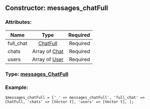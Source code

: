 ## Constructor: messages\_chatFull  

### Attributes:

| Name     |    Type       | Required |
|----------|:-------------:|---------:|
|full\_chat|[ChatFull](../types/ChatFull.md) | Required|
|chats|Array of [Chat](../types/Chat.md) | Required|
|users|Array of [User](../types/User.md) | Required|


### Type: [messages\_ChatFull](../types/messages\_ChatFull.md)

### Example:


```
$messages_chatFull = ['_' => messages_chatFull', 'full_chat' => ChatFull, 'chats' => [Vector t], 'users' => [Vector t], ];
```